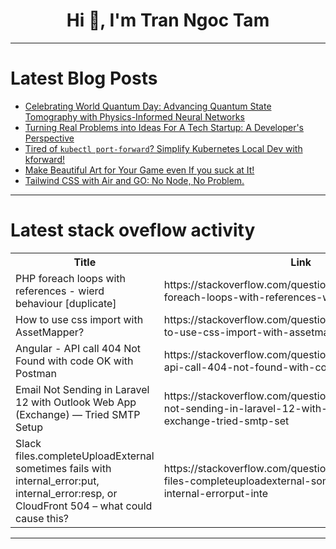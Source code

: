 <h1 align="center">Hi 👋, I'm Tran Ngoc Tam</h1>

---

# Latest Blog Posts 
<!-- BLOG-POST-LIST:START -->
- [Celebrating World Quantum Day: Advancing Quantum State Tomography with Physics-Informed Neural Networks](https://dev.to/darkstalker/celebrating-world-quantum-day-advancing-quantum-state-tomography-with-physics-informed-neural-3ode)
- [Turning Real Problems into Ideas For A Tech Startup: A Developer&#39;s Perspective](https://dev.to/olivia_innovation/turning-real-problems-into-ideas-for-a-tech-startup-a-developers-perspective-5gba)
- [Tired of `kubectl port-forward`? Simplify Kubernetes Local Dev with kforward!](https://dev.to/sanspareilsmyn/tired-of-kubectl-port-forward-simplify-kubernetes-local-dev-with-kforward-36ka)
- [Make Beautiful Art for Your Game even If you suck at It!](https://dev.to/blacckmangoo/make-beautiful-art-for-your-game-even-if-you-suck-at-it-dg)
- [Tailwind CSS with Air and GO: No Node, No Problem.](https://dev.to/getjv/tailwind-css-with-air-and-go-no-node-no-problem-3j92)
<!-- BLOG-POST-LIST:END -->

---

# Latest stack oveflow activity
<table>
  <tr><th>Title</th><th>Link</th></tr>
  <!-- STACKOVERFLOW:START --><tr><td>PHP foreach loops with references - wierd behaviour [duplicate]</td><td>https://stackoverflow.com/questions/79573331/php-foreach-loops-with-references-wierd-behaviour</td></tr><tr><td>How to use css import with AssetMapper?</td><td>https://stackoverflow.com/questions/79573237/how-to-use-css-import-with-assetmapper</td></tr><tr><td>Angular - API call 404 Not Found with code OK with Postman</td><td>https://stackoverflow.com/questions/79573212/angular-api-call-404-not-found-with-code-ok-with-postman</td></tr><tr><td>Email Not Sending in Laravel 12 with Outlook Web App &lpar;Exchange&rpar; — Tried SMTP Setup</td><td>https://stackoverflow.com/questions/79572839/email-not-sending-in-laravel-12-with-outlook-web-app-exchange-tried-smtp-set</td></tr><tr><td>Slack files.completeUploadExternal sometimes fails with internal_error:put, internal_error:resp, or CloudFront 504 – what could cause this?</td><td>https://stackoverflow.com/questions/79572711/slack-files-completeuploadexternal-sometimes-fails-with-internal-errorput-inte</td></tr><!-- STACKOVERFLOW:END -->
</table>

---


